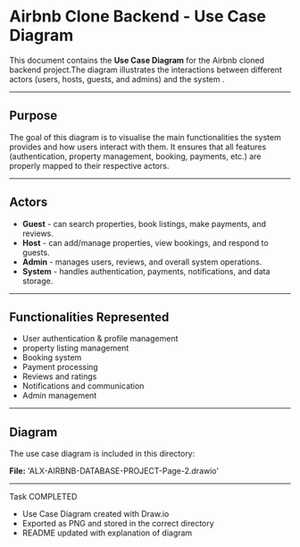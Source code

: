 # Airbnb Clone Backend - Use Case Diagram
This document contains the **Use Case Diagram** for the Airbnb cloned backend project.The diagram illustrates the interactions between different actors (users, hosts, guests, and admins) and the system .

---

## Purpose 
The goal of this diagram is to visualise the main functionalities the system provides and how users interact with them. It ensures that all features (authentication, property management, booking, payments, etc.) are properly mapped to their respective actors.

---

## Actors 
- **Guest** - can search properties, book listings, make payments, and reviews.
- **Host** - can add/manage properties, view bookings, and respond to guests.
- **Admin** - manages users, reviews, and overall system operations.
- **System** - handles authentication, payments, notifications, and data storage.

---

## Functionalities  Represented 
- User authentication & profile management
- property listing management 
- Booking system 
- Payment processing 
- Reviews and ratings
- Notifications and communication
- Admin management

---

## Diagram 
The use case diagram is included in this directory:

**File:** 'ALX-AIRBNB-DATABASE-PROJECT-Page-2.drawio'

---

Task COMPLETED
- Use Case Diagram created with Draw.io
- Exported as PNG and stored in the correct directory
- README updated with explanation of diagram 